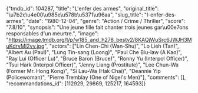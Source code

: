 {"tmdb_id": 104287, "title": "L'enfer des armes", "original_title": "\u7b2c\u4e00\u985e\u578b\u5371\u96aa", "slug_title": "l-enfer-des-armes", "date": "1980-12-04", "genre": "Action / Crime / Thriller", "score": "7.8/10", "synopsis": "Une jeune fille fait chanter trois jeunes gar\u00e7ons responsables d'un meurtre.", "image": "https://image.tmdb.org/t/p/w185_and_h278_bestv2/8KAQjWuSrc6JWJH3MuKdrvMI2vv.jpg", "actors": ["Lin Chen-Chi (Wan-Shu)", "Lo Lieh (Tan)", "Albert Au (Paul)", "Lung Tin-sang (Loong)", "Paul Che Biu-law (A Kao)", "Ray Lui (Officer Lu)", "Bruce Baron (Bruce)", "Ronny Yu (Interpol Officer)", "Tsui Hark (Interpol Officer)", "Jenny Liang (Prostitute)", "Lee Chun-Wa (Former Mr. Hong Kong)", "Si Lau-Wa (Hak Chai)", "Deannie Yip (Policewoman)", "Pierre Tremblay (One of Nigel's Men)"], "comments": [], "recommandations_id": [112929, 29869, 125217, 164593]}